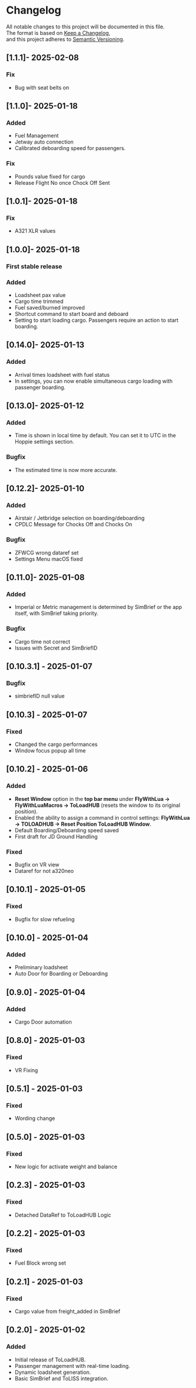 # Changelog  

All notable changes to this project will be documented in this file.  
The format is based on [Keep a Changelog](https://keepachangelog.com/),  
and this project adheres to [Semantic Versioning](https://semver.org/).
## [1.1.1]- 2025-02-08
### Fix
- Bug with seat belts on

## [1.1.0]- 2025-01-18
### Added
- Fuel Management
- Jetway auto connection
- Calibrated deboarding speed for passengers.

### Fix
- Pounds value fixed for cargo
- Release Flight No once Chock Off Sent

## [1.0.1]- 2025-01-18
### Fix
- A321 XLR values

## [1.0.0]- 2025-01-18
### First stable release
### Added
- Loadsheet pax value
- Cargo time trimmed
- Fuel saved/burned improved
- Shortcut command to start board and deboard
- Setting to start loading cargo. Passengers require an action to start boarding.
## [0.14.0]- 2025-01-13
### Added
- Arrival times loadsheet with fuel status
- In settings, you can now enable simultaneous cargo loading with passenger boarding.

## [0.13.0]- 2025-01-12
### Added
- Time is shown in local time by default. You can set it to UTC in the Hoppie settings section.
### Bugfix
- The estimated time is now more accurate.

## [0.12.2]- 2025-01-10
### Added
- Airstair / Jetbridge selection on boarding/deboarding
- CPDLC Message for Chocks Off and Chocks On

### Bugfix
- ZFWCG wrong dataref set
- Settings Menu macOS fixed

## [0.11.0]- 2025-01-08
### Added
- Imperial or Metric management is determined by SimBrief or the app itself, with SimBrief taking priority.

### Bugfix
- Cargo time not correct
- Issues with Secret and SimBriefID

## [0.10.3.1] - 2025-01-07
### Bugfix
- simbriefID null value

## [0.10.3] - 2025-01-07
### Fixed
- Changed the cargo performances
- Window focus popup all time

## [0.10.2] - 2025-01-06
### Added
- **Reset Window** option in the **top bar menu** under **FlyWithLua -> FlyWithLuaMacros -> ToLoadHUB** (resets the window to its original position).
- Enabled the ability to assign a command in control settings: **FlyWithLua -> TOLOADHUB -> Reset Position ToLoadHUB Window**.
- Default Boarding/Deboarding speed saved
- First draft for JD Ground Handling
### Fixed
- Bugfix on VR view
- Dataref for not a320neo

## [0.10.1] - 2025-01-05
### Fixed
- Bugfix for slow refueling

## [0.10.0] - 2025-01-04
### Added
- Preliminary loadsheet
- Auto Door for Boarding or Deboarding

## [0.9.0] - 2025-01-04
### Added
- Cargo Door automation

## [0.8.0] - 2025-01-03
### Fixed
- VR Fixing

## [0.5.1] - 2025-01-03
### Fixed
- Wording change

## [0.5.0] - 2025-01-03
### Fixed
- New logic for activate weight and balance

## [0.2.3] - 2025-01-03
### Fixed
- Detached DataRef to ToLoadHUB Logic

## [0.2.2] - 2025-01-03
### Fixed
- Fuel Block wrong set

## [0.2.1] - 2025-01-03
### Fixed
- Cargo value from freight_added in SimBrief

## [0.2.0] - 2025-01-02
### Added
- Initial release of ToLoadHUB.  
- Passenger management with real-time loading.  
- Dynamic loadsheet generation.  
- Basic SimBrief and ToLISS integration.  

